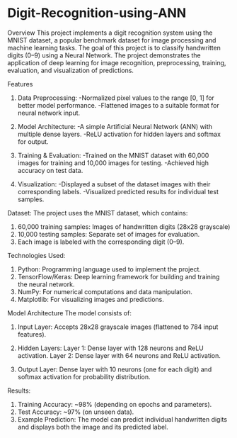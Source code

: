 # Digit-Recognition-using-ANN

Overview
This project implements a digit recognition system using the MNIST dataset, a popular benchmark dataset for image processing and machine learning tasks. The goal of this project is to classify handwritten digits (0–9) using a Neural Network. The project demonstrates the application of deep learning for image recognition, preprocessing, training, evaluation, and visualization of predictions.

Features

1. Data Preprocessing:
-Normalized pixel values to the range [0, 1] for better model performance.
-Flattened images to a suitable format for neural network input.

2. Model Architecture:
-A simple Artificial Neural Network (ANN) with multiple dense layers.
-ReLU activation for hidden layers and softmax for output.

3. Training & Evaluation:
-Trained on the MNIST dataset with 60,000 images for training and 10,000 images for testing.
-Achieved high accuracy on test data.

4. Visualization:
-Displayed a subset of the dataset images with their corresponding labels.
-Visualized predicted results for individual test samples.

Dataset:
The project uses the MNIST dataset, which contains:

1. 60,000 training samples: Images of handwritten digits (28x28 grayscale)
2. 10,000 testing samples: Separate set of images for evaluation.
3. Each image is labeled with the corresponding digit (0–9).

Technologies Used:

1. Python: Programming language used to implement the project.
2. TensorFlow/Keras: Deep learning framework for building and training the neural network.
3. NumPy: For numerical computations and data manipulation.
4. Matplotlib: For visualizing images and predictions.

Model Architecture
The model consists of:

1. Input Layer:
Accepts 28x28 grayscale images (flattened to 784 input features).

2. Hidden Layers:
Layer 1: Dense layer with 128 neurons and ReLU activation.
Layer 2: Dense layer with 64 neurons and ReLU activation.

3. Output Layer:
Dense layer with 10 neurons (one for each digit) and softmax activation for probability distribution.

Results:

1. Training Accuracy: ~98% (depending on epochs and parameters). 
2. Test Accuracy: ~97% (on unseen data).
3. Example Prediction: The model can predict individual handwritten digits and displays both the image and its predicted label.
